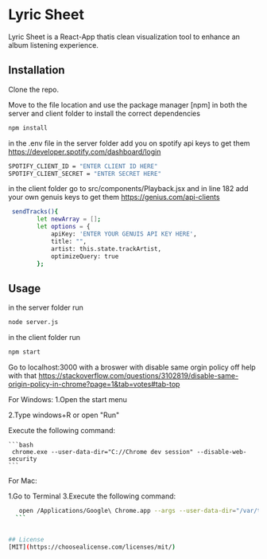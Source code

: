 # Lyric Sheet

Lyric Sheet is a React-App thatis clean visualization tool to enhance an album listening experience.

## Installation
Clone the repo.

Move to the file location and use the package manager [npm] in both the server and client folder to install the correct dependencies
```bash
npm install
```

in the .env file in the server folder add you on spotify api keys
to get them
https://developer.spotify.com/dashboard/login

```bash
SPOTIFY_CLIENT_ID = "ENTER CLIENT ID HERE"
SPOTIFY_CLIENT_SECRET = "ENTER SECRET HERE"
```

in the client folder go to src/components/Playback.jsx and in line 182 add your own genuis keys
to get them
https://genius.com/api-clients

```bash
 sendTracks(){
        let newArray = [];
        let options = {
            apiKey: 'ENTER YOUR GENUIS API KEY HERE',
            title: "",
            artist: this.state.trackArtist,
            optimizeQuery: true
        };  
```


## Usage
in the server folder run

```bash
node server.js
```
in the client folder run

```bash
npm start
```
Go to localhost:3000 with a broswer with disable same orgin policy off
help with that 
https://stackoverflow.com/questions/3102819/disable-same-origin-policy-in-chrome?page=1&tab=votes#tab-top

For Windows:
1.Open the start menu

2.Type windows+R or open "Run"

Execute the following command:
    
    ```bash
     chrome.exe --user-data-dir="C://Chrome dev session" --disable-web-security
    ```
For Mac:

 1.Go to Terminal
 3.Execute the following command:
  ```bash
     open /Applications/Google\ Chrome.app --args --user-data-dir="/var/tmp/Chrome dev session" --disable-web-security
    ```


## License
[MIT](https://choosealicense.com/licenses/mit/)

